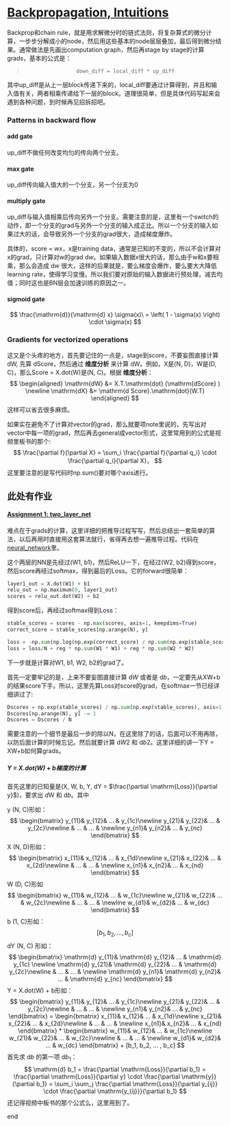 [Backpropagation, Intuitions](http://cs231n.github.io/optimization-2/)
=====
Backprop和chain rule，就是用求解微分时的链式法则，将复杂算式的微分计算，一步步分解成小的node，然后用这些基本的node层层叠加，最后得到微分结果。通常做法是先画出computation graph，然后再stage by stage的计算grads，基本的公式是：
>                      down_diff = local_diff * up_diff

其中up_diff是从上一层block传递下来的，local_diff要通过计算得到，并且和输入值有关，两者相乘传递给下一层的block。道理很简单，但是具体代码写起来会遇到各种问题，到时候再见招拆招吧。

### Patterns in backward flow
#### add gate
up_diff不做任何改变均匀的传向两个分支。

#### max gate
up_diff传向输入值大的一个分支，另一个分支为0

#### multiply gate
up_diff与输入值相乘后传向另外一个分支。需要注意的是，这里有一个switch的动作，即一个分支的grad与另外一个分支的输入成正比。所以一个分支的输入如果过大的话，会导致另外一个分支的grad很大，造成梯度爆炸。

具体的，score = wx，x是training data，通常是已知的不变的，所以不会计算对x的grad，只计算对w的grad $\mathrm{d} w$。如果输入数据x很大的话，那么由于w和x要相乘，那么会造成 $\mathrm{d} w$ 很大，这样的后果就是，要么梯度会爆炸，要么要大大降低learning rate，使得学习变慢。所以我们要对原始的输入数据进行预处理，减去均值；同时这也是BN层会加速训练的原因之一。

#### sigmoid gate
$$
\frac{\mathrm{d}}{\mathrm{d} x}  \sigma(x)\ = \left( 1 - \sigma(x) \right) \cdot \sigma(x)
$$

### Gradients for vectorized operations
这又是个头疼的地方，首先要记住的一点是，stage到score，不要妄图直接计算 $\mathrm{dW}$, 先算 $\mathrm{dScore}$，然后通过 **维度分析** 来计算 $\mathrm{dW}$。例如，X是(N, D)，W是(D, C)，那么Score = X.dot(W)是(N, C)。根据 **维度分析**：
$$
\begin{aligned}
\mathrm{dW} &= X.T.\mathrm{dot} (\mathrm{dScore} ) \newline
\mathrm{dX} &= \mathrm{d Score}.\mathrm{dot}(W.T)
\end{aligned}
$$
这样可以省去很多麻烦。

如果实在避免不了计算对vector的grad，那么就要项note里说的，先写出对vector中每一项的grad，然后再去general成vector形式，这里常用到的公式是视频里板书的那个:
$$
\frac{\partial f}{\partial X} = \sum_i \frac{\partial f}{\partial q_i} \cdot \frac{\partial q_i}{\partial X}，
$$
这里要注意的是写代码时np.sum()要对哪个axis进行。

此处有作业
---
#### [Assignment 1: two_layer_net ](https://github.com/FortiLeiZhang/cs231n/blob/master/code/cs231n/assignment1/two_layer_net.ipynb)
难点在于grads的计算，这里详细的把推导过程写写，然后总结出一套简单的算法，以后再用时直接用这套算法就行，省得再去想一遍推导过程。代码在[neural_network](https://github.com/FortiLeiZhang/cs231n/blob/master/code/cs231n/assignment1/cs231n/classifiers/neural_net.py)里。

这个两层的NN是先经过(W1, b1)，然后ReLU一下，在经过(W2, b2)得到score，然后score再经过softmax，得到最后的Loss。它的forward很简单：
```python
layer1_out = X.dot(W1) + b1
relu_out = np.maximum(0, layer1_out)
scores = relu_out.dot(W2) + b2
```
得到score后，再经过softmax得到Loss：
```python
stable_scores = scores - np.max(scores, axis=1, keepdims=True)
correct_score = stable_scores[np.arange(N), y]

loss = -np.sum(np.log(np.exp(correct_score) / np.sum(np.exp(stable_scores), axis=1)))
loss = loss/N + reg * np.sum(W1 * W1) + reg * np.sum(W2 * W2)
```
下一步就是计算对W1, b1, W2, b2的grad了。

首先一定要牢记的是，上来不要妄图直接计算 $\mathrm{d} W$ 或者是 $\mathrm{d} b$，一定要先从XW+b的结果score下手。所以，这里先算Loss对score的grad，在softmax一节已经详细讲过了:
```python
Dscores = np.exp(stable_scores) / np.sum(np.exp(stable_scores), axis=1, keepdims=True)
Dscores[np.arange(N), y] -= 1
Dscores = Dscores / N
```
需要注意的一个细节是最后一步的除以N，在这里除了的话，后面可以不用再除，以防后面计算的时候忘记。然后就要计算 $\mathrm{d} W2$ 和 $\mathrm{d} b2$。这里详细的讲一下Y = XW+b如何算grads。
##### Y = X.dot(W) + b梯度的计算
首先这里的已知量是(X, W, b, Y, dY = $\frac{\partial \mathrm{Loss}}{\partial y}$)，要求出 $d\mathrm{W}$ 和 $\mathrm{d} b$。其中

y (N, C)形如：
$$
\begin{bmatrix}
 y_{11}&   y_{12}&  ... &  y_{1c}\newline
 y_{21}&   y_{22}&  ... &  y_{2c}\newline
      & ...      &  ... & \newline
  y_{n1}&   y_{n2}& ... &  y_{nc}
\end{bmatrix}
$$
X (N, D)形如：
$$
\begin{bmatrix}
 x_{11}&   x_{12}&  ... &  x_{1d}\newline
 x_{21}&   x_{22}&  ... &  x_{2d}\newline
      & ...      &  ... & \newline
  x_{n1}&   x_{n2}& ... &  x_{nd}
\end{bmatrix}
$$
W (D, C)形如
$$
\begin{bmatrix}
w_{11}&   w_{12}&  ... &  w_{1c}\newline
w_{21}&   w_{22}&  ... &  w_{2c}\newline
     & ...      &  ... & \newline
 w_{d1}&   w_{d2}& ... &  w_{dc}
\end{bmatrix}
$$
b (1, C)形如：
$$
[b_1, b_2, ... , b_c]
$$
dY (N, C) 形如：
$$
\begin{bmatrix}
 \mathrm{d} y_{11}&   \mathrm{d} y_{12}&  ... &  \mathrm{d} y_{1c} \newline
 \mathrm{d} y_{21}&   \mathrm{d} y_{22}&  ... &  \mathrm{d} y_{2c}\newline
      & ...      &  ... & \newline
  \mathrm{d} y_{n1}&   \mathrm{d} y_{n2}& ... &  \mathrm{d} y_{nc}
\end{bmatrix}
$$
Y = X.dot(W) + b形如：
$$
\begin{bmatrix}
 y_{11}&   y_{12}&  ... &  y_{1c}\newline
 y_{21}&   y_{22}&  ... &  y_{2c}\newline
      & ...      &  ... & \newline
  y_{n1}&   y_{n2}& ... &  y_{nc}
\end{bmatrix} =
\begin{bmatrix}
 x_{11}&   x_{12}&  ... &  x_{1d}\newline
 x_{21}&   x_{22}&  ... &  x_{2d}\newline
      & ...      &  ... & \newline
  x_{n1}&   x_{n2}& ... &  x_{nd}
\end{bmatrix} *
\begin{bmatrix}
w_{11}&   w_{12}&  ... &  w_{1c}\newline
w_{21}&   w_{22}&  ... &  w_{2c}\newline
     & ...      &  ... & \newline
 w_{d1}&   w_{d2}& ... &  w_{dc}
\end{bmatrix} +
[b_1, b_2, ... , b_c]
$$
首先求 $\mathrm{d} b$ 的第一项 $\mathrm{d} b_1$：
$$
\mathrm{d} b_1 = \frac{\partial \mathrm{Loss}}{\partial b_1} = \frac{\partial \mathrm{Loss}}{\partial y} \cdot \frac{\partial \mathrm{y}}{\partial b_1} = \sum_i \sum_j \frac{\partial \mathrm{Loss}}{\partial y_{ij}} \cdot \frac{\partial \mathrm{y_{ij}}}{\partial b_1}
$$
还记得视频中板书的那个公式么，这里用到了。



















end
